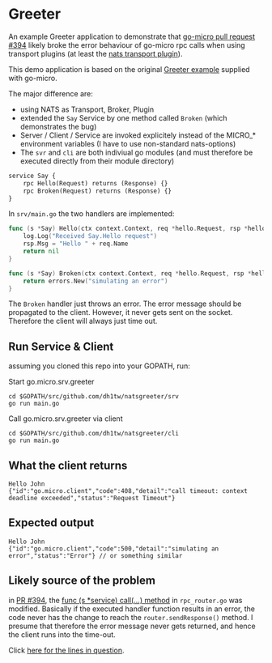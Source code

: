 # Greeter

An example Greeter application to demonstrate that [go-micro pull request #394](https://github.com/asim/go-micro/pull/396)
likely broke the error behaviour of go-micro rpc calls when using transport plugins (at least the [nats transport plugin](https://github.com/asim/go-micro/tree/master/plugins/transport/nats)).

This demo application is based on the original [Greeter example](https://github.com/asim/go-micro/tree/master/examples/greeter)
supplied with go-micro.

The major difference are:
- using NATS as Transport, Broker, Plugin
- extended the `Say` Service by one method called `Broken` (which demonstrates the bug)
- Server / Client / Service are invoked explicitely instead of the MICRO_* environment variables (I have to use non-standard nats-options)
- The `svr` and `cli` are both indiviual go modules (and must therefore be executed directly from their module directory)

```protobuf
service Say {
	rpc Hello(Request) returns (Response) {}
	rpc Broken(Request) returns (Response) {}
}
```

In `srv/main.go` the two handlers are implemented:

```go
func (s *Say) Hello(ctx context.Context, req *hello.Request, rsp *hello.Response) error {
	log.Log("Received Say.Hello request")
	rsp.Msg = "Hello " + req.Name
	return nil
}

func (s *Say) Broken(ctx context.Context, req *hello.Request, rsp *hello.Response) error {
	return errors.New("simulating an error")
}
```

The `Broken` handler just throws an error. The error message should be propagated to the client. However, it
never gets sent on the socket. Therefore the client will always just time out.

## Run Service & Client

assuming you cloned this repo into your GOPATH, run:

Start go.micro.srv.greeter
```shell
cd $GOPATH/src/github.com/dh1tw/natsgreeter/srv
go run main.go
```

Call go.micro.srv.greeter via client
```shell
cd $GOPATH/src/github.com/dh1tw/natsgreeter/cli
go run main.go
```

## What the client returns
```shell
Hello John
{"id":"go.micro.client","code":408,"detail":"call timeout: context deadline exceeded","status":"Request Timeout"}
```
## Expected output
```shell
Hello John
{"id":"go.micro.client","code":500,"detail":"simulating an error","status":"Error"} // or something similar
```

## Likely source of the problem

in [PR #394](https://github.com/asim/go-micro/pull/396/files), the [func (s *service) call(...) method](https://github.com/asim/go-micro/blob/bba3107ae13fb9ce9e273106c4543c5c50a460bc/server/rpc_router.go#L202) in `rpc_router.go` was modified. Basically if the
executed handler function results in an error, the code never has the change to reach the `router.sendResponse()` method.
I presume that therefore the error message never gets returned, and hence the client runs into the time-out.

Click [here for the lines in question](https://github.com/asim/go-micro/blob/bba3107ae13fb9ce9e273106c4543c5c50a460bc/server/rpc_router.go#L239-L245).